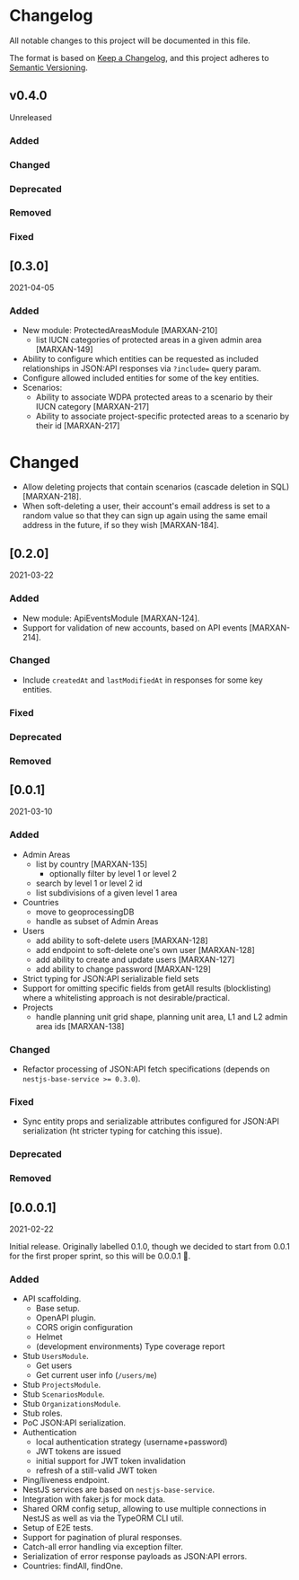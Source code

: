 # Changelog

All notable changes to this project will be documented in this file.

The format is based on [Keep a Changelog](https://keepachangelog.com/en/1.0.0/),
and this project adheres to [Semantic
Versioning](https://semver.org/spec/v2.0.0.html).


## v0.4.0

Unreleased

### Added

### Changed

### Deprecated

### Removed

### Fixed


## [0.3.0]

2021-04-05

### Added

- New module: ProtectedAreasModule [MARXAN-210]
  - list IUCN categories of protected areas in a given admin area [MARXAN-149]
- Ability to configure which entities can be requested as included relationships
  in JSON:API responses via `?include=` query param.
- Configure allowed included entities for some of the key entities.
- Scenarios:
  - Ability to associate WDPA protected areas to a scenario by their IUCN category [MARXAN-217]
  - Ability to associate project-specific protected areas to a scenario by their id [MARXAN-217] 

# Changed

- Allow deleting projects that contain scenarios (cascade deletion in SQL)
  [MARXAN-218].
- When soft-deleting a user, their account's email address is set to a random
  value so that they can sign up again using the same email address in the
  future, if so they wish [MARXAN-184].

## [0.2.0]

2021-03-22

### Added

- New module: ApiEventsModule [MARXAN-124].
- Support for validation of new accounts, based on API events [MARXAN-214].

### Changed

- Include `createdAt` and `lastModifiedAt` in responses for some key entities.

### Fixed

### Deprecated

### Removed


## [0.0.1]

2021-03-10

### Added

- Admin Areas
  - list by country [MARXAN-135]
    - optionally filter by level 1 or level 2
  - search by level 1 or level 2 id
  - list subdivisions of a given level 1 area
- Countries
  - move to geoprocessingDB
  - handle as subset of Admin Areas
- Users
  - add ability to soft-delete users [MARXAN-128]
  - add endpoint to soft-delete one's own user [MARXAN-128]
  - add ability to create and update users [MARXAN-127]
  - add ability to change password [MARXAN-129]
- Strict typing for JSON:API serializable field sets
- Support for omitting specific fields from getAll results (blocklisting) where
  a whitelisting approach is not desirable/practical.
- Projects
  - handle planning unit grid shape, planning unit area, L1 and L2 admin area
    ids [MARXAN-138]

### Changed

- Refactor processing of JSON:API fetch specifications (depends on
  `nestjs-base-service >= 0.3.0`).

### Fixed

- Sync entity props and serializable attributes configured for JSON:API
  serialization (ht stricter typing for catching this issue).

### Deprecated

### Removed


## [0.0.0.1]

2021-02-22

Initial release. Originally labelled 0.1.0, though we decided to start from
0.0.1 for the first proper sprint, so this will be 0.0.0.1 🚀.

### Added

- API scaffolding.
  - Base setup.
  - OpenAPI plugin.
  - CORS origin configuration
  - Helmet
  - (development environments) Type coverage report
- Stub `UsersModule`.
  - Get users
  - Get current user info (`/users/me`)
- Stub `ProjectsModule`.
- Stub `ScenariosModule`.
- Stub `OrganizationsModule`.
- Stub roles.
- PoC JSON:API serialization.
- Authentication
  - local authentication strategy (username+password)
  - JWT tokens are issued
  - initial support for JWT token invalidation
  - refresh of a still-valid JWT token
- Ping/liveness endpoint.
- NestJS services are based on `nestjs-base-service`.
- Integration with faker.js for mock data.
- Shared ORM config setup, allowing to use multiple connections in NestJS as
  well as via the TypeORM CLI util.
- Setup of E2E tests.
- Support for pagination of plural responses.
- Catch-all error handling via exception filter.
- Serialization of error response payloads as JSON:API errors.
- Countries: findAll, findOne.
